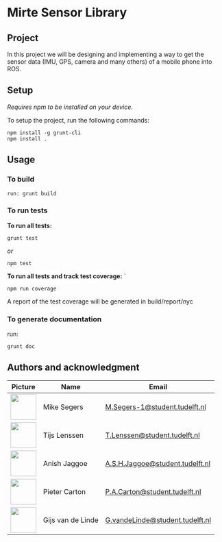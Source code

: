 # Mirte Sensor Library

## Project 

In this project we will be designing and implementing a way to get the sensor data (IMU, GPS, camera and many others) of a mobile phone into ROS.

## Setup

*Requires npm to be installed on your device.*

To setup the project, run the following commands:
```
npm install -g grunt-cli  
npm install .
```

## Usage

### **To build**
```
run: grunt build
```

### **To run tests**

**To run all tests:**
```  
grunt test  
```
*or*  
```
npm test 
```    

**To run all tests and track test coverage:** `
``` 
npm run coverage 
```

A report of the test coverage will be generated in build/report/nyc




### **To generate documentation**

run: 
```
grunt doc
``` 

## Authors and acknowledgment

| Picture | Name | Email |
|---|---|---|
| <img src="https://gitlab.ewi.tudelft.nl/uploads/-/system/user/avatar/3539/avatar.png?width=400" width="60"/> | Mike Segers | M.Segers-1@student.tudelft.nl |
| <img src="https://cdn.discordapp.com/attachments/965893530251845655/968054757249929246/unknown.png" width="60"/> | Tijs Lenssen | T.Lenssen@student.tudelft.nl |
| <img src="https://gitlab.ewi.tudelft.nl/uploads/-/system/user/avatar/2546/avatar.png?width=400" width="60"/> | Anish Jaggoe | A.S.H.Jaggoe@student.tudelft.nl |
| <img src="https://gitlab.ewi.tudelft.nl/uploads/-/system/user/avatar/3729/avatar.png?width=400" width="60"/> | Pieter Carton | P.A.Carton@student.tudelft.nl |
| <img src="https://gitlab.ewi.tudelft.nl/uploads/-/system/user/avatar/3096/avatar.png?width=400" width="60"/> | Gijs van de Linde | G.vandeLinde@student.tudelft.nl |
